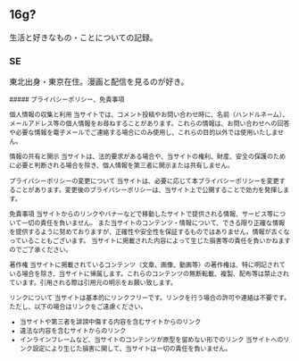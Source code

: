 ## 16g?

生活と好きなもの・ことについての記録。

### SE

東北出身・東京在住。漫画と配信を見るのが好き。

  

<span style="font-size: 0.8em;">
##### プライバシーポリシー、免責事項

個人情報の収集と利用
当サイトでは、コメント投稿やお問い合わせ時に、名前（ハンドルネーム）、メールアドレス等の個人情報をお尋ねすることがあります。これらの情報は、お問い合わせへの回答や必要な情報を電子メールでご連絡する場合にのみ使用し、これらの目的以外では使用いたしません。

情報の共有と開示
当サイトは、法的要求がある場合や、当サイトの権利、財産、安全の保護のために必要と判断される場合を除き、個人情報を第三者に開示または共有しません。

プライバシーポリシーの変更について
当サイトは、必要に応じて本プライバシーポリシーを変更することがあります。変更後のプライバシーポリシーは、当サイト上で公開することで効力を発揮します。

免責事項
当サイトからのリンクやバナーなどで移動したサイトで提供される情報、サービス等について一切の責任を負いません。
また当サイトのコンテンツ・情報について、できる限り正確な情報を提供するように努めておりますが、正確性や安全性を保証するものではありません。情報が古くなっていることもございます。
当サイトに掲載された内容によって生じた損害等の責任を負いかねますのでご了承ください。

著作権
当サイトに掲載されているコンテンツ（文章、画像、動画等）の著作権は、特に明記されている場合を除き、当サイトに帰属します。これらのコンテンツの無断転載、複製、配布等は禁止されています。引用される際は引用元の明示をお願い致します。

リンクについて
当サイトは基本的にリンクフリーです。リンクを行う場合の許可や連絡は不要です。
ただし、以下の場合はリンクをご遠慮ください。
- 当サイトや第三者を誹謗中傷する内容を含むサイトからのリンク
- 違法な内容を含むサイトからのリンク
- インラインフレームなど、当サイトのコンテンツが原型を留めない形でのリンク
当サイトへのリンク設定により生じた損害に関して、当サイトは一切の責任を負いません。
</span>

